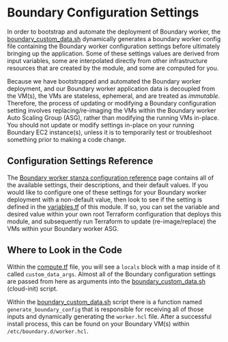 # Boundary Configuration Settings

In order to bootstrap and automate the deployment of Boundary worker, the [boundary_custom_data.sh](https://github.com/hashicorp/terraform-aws-boundary-enterprise-worker-hvd/blob/0.2.0/templates/boundary_custom_data.sh.tpl) dynamically generates a boundary worker config file containing the Boundary worker configuration settings before ultimately bringing up the application. Some of these settings values are derived from input variables, some are interpolated directly from other infrastructure resources that are created by the module, and some are computed for you.

Because we have bootstrapped and automated the Boundary worker deployment, and our Boundary worker application data is decoupled from the VM(s), the VMs are stateless, ephemeral, and are treated as _immutable_. Therefore, the process of updating or modifying a Boundary configuration setting involves replacing/re-imaging the VMs within the Boundary worker Auto Scaling Group (ASG), rather than modifying the running VMs in-place. You should not update or modify settings in-place on your running Boundary EC2 instance(s), unless it is to temporarily test or troubleshoot something prior to making a code change.

## Configuration Settings Reference

The [Boundary worker stanza configuration reference](https://developer.hashicorp.com/boundary/docs/configuration/worker) page contains all of the available settings, their descriptions, and their default values. If you would like to configure one of these settings for your Boundary worker deployment with a non-default value, then look to see if the setting is defined in the [variables.tf](https://github.com/hashicorp/terraform-aws-boundary-enterprise-worker-hvd/blob/0.2.0/variables.tf) of this module. If so, you can set the variable and desired value within your own root Terraform configuration that deploys this module, and subsequently run Terraform to update (re-image/replace) the VMs within your Boundary worker ASG.

## Where to Look in the Code

Within the [compute.tf](https://github.com/hashicorp/terraform-aws-boundary-enterprise-worker-hvd/blob/0.2.0/compute.tf) file, you will see a `locals` block with a map inside of it called `custom_data_args`. Almost all of the Boundary configuration settings are passed from here as arguments into the [boundary_custom_data.sh](https://github.com/hashicorp/terraform-aws-boundary-enterprise-worker-hvd/blob/0.2.0/templates/boundary_custom_data.sh.tpl) (cloud-init) script.

Within the [boundary_custom_data.sh](https://github.com/hashicorp/terraform-aws-boundary-enterprise-worker-hvd/blob/0.2.0/templates/boundary_custom_data.sh.tpl) script there is a function named `generate_boundary_config` that is responsible for receiving all of those inputs and dynamically generating the `worker.hcl` file. After a successful install process, this can be found on your Boundary VM(s) within `/etc/boundary.d/worker.hcl`.
